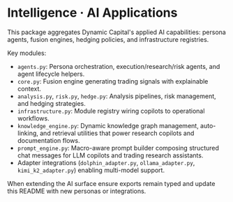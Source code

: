# Intelligence · AI Applications

This package aggregates Dynamic Capital's applied AI capabilities: persona
agents, fusion engines, hedging policies, and infrastructure registries.

Key modules:

- `agents.py`: Persona orchestration, execution/research/risk agents, and agent
  lifecycle helpers.
- `core.py`: Fusion engine generating trading signals with explainable context.
- `analysis.py`, `risk.py`, `hedge.py`: Analysis pipelines, risk management, and
  hedging strategies.
- `infrastructure.py`: Module registry wiring copilots to operational workflows.
- `knowledge_engine.py`: Dynamic knowledge graph management, auto-linking, and
  retrieval utilities that power research copilots and documentation flows.
- `prompt_engine.py`: Macro-aware prompt builder composing structured chat
  messages for LLM copilots and trading research assistants.
- Adapter integrations (`dolphin_adapter.py`, `ollama_adapter.py`, `kimi_k2_adapter.py`) enabling multi-model support.

When extending the AI surface ensure exports remain typed and update this
README with new personas or integrations.
